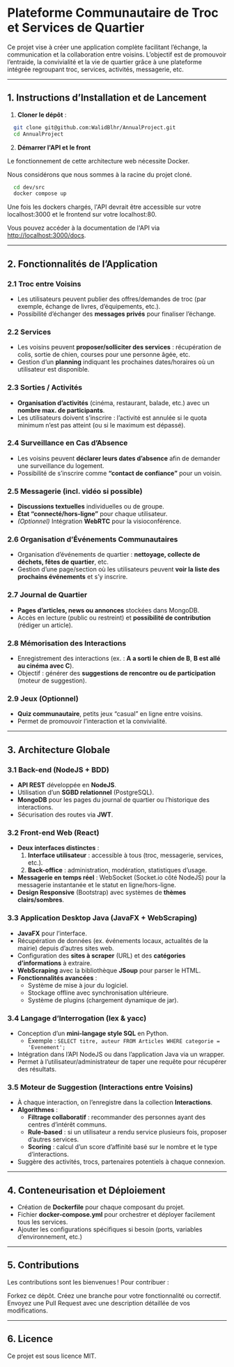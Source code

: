 # Plateforme Communautaire de Troc et Services de Quartier

<!--
@Borito
@WalidBlhr
@Wallblue
-->

Ce projet vise à créer une application complète facilitant l’échange, la communication et la collaboration entre voisins. L’objectif est de promouvoir l’entraide, la convivialité et la vie de quartier grâce à une plateforme intégrée regroupant troc, services, activités, messagerie, etc.

---

## 1. Instructions d’Installation et de Lancement

1. **Cloner le dépôt** :

  ```bash
    git clone git@github.com:WalidBlhr/AnnualProject.git
    cd AnnualProject
  ```

2. **Démarrer l'API et le front**

Le fonctionnement de cette architecture web nécessite Docker.

Nous considérons que nous sommes à la racine du projet cloné.

```bash
  cd dev/src
  docker compose up
```

Une fois les dockers chargés, l'API devrait être accessible sur votre localhost:3000 et le frontend sur votre localhost:80.

Vous pouvez accéder à la documentation de l'API via <http://localhost:3000/docs>.

---

## 2. Fonctionnalités de l’Application

### 2.1 Troc entre Voisins

- Les utilisateurs peuvent publier des offres/demandes de troc (par exemple, échange de livres, d’équipements, etc.).
- Possibilité d’échanger des **messages privés** pour finaliser l’échange.

### 2.2 Services

- Les voisins peuvent **proposer/solliciter des services** : récupération de colis, sortie de chien, courses pour une personne âgée, etc.
- Gestion d’un **planning** indiquant les prochaines dates/horaires où un utilisateur est disponible.

### 2.3 Sorties / Activités

- **Organisation d’activités** (cinéma, restaurant, balade, etc.) avec un **nombre max. de participants**.
- Les utilisateurs doivent s’inscrire : l’activité est annulée si le quota minimum n’est pas atteint (ou si le maximum est dépassé).

### 2.4 Surveillance en Cas d’Absence

- Les voisins peuvent **déclarer leurs dates d’absence** afin de demander une surveillance du logement.
- Possibilité de s’inscrire comme **“contact de confiance”** pour un voisin.

### 2.5 Messagerie (incl. vidéo si possible)

- **Discussions textuelles** individuelles ou de groupe.
- **État “connecté/hors-ligne”** pour chaque utilisateur.
- *(Optionnel)* Intégration **WebRTC** pour la visioconférence.

### 2.6 Organisation d’Événements Communautaires

- Organisation d’événements de quartier : **nettoyage, collecte de déchets, fêtes de quartier**, etc.
- Gestion d’une page/section où les utilisateurs peuvent **voir la liste des prochains événements** et s’y inscrire.

### 2.7 Journal de Quartier

- **Pages d’articles, news ou annonces** stockées dans MongoDB.
- Accès en lecture (public ou restreint) et **possibilité de contribution** (rédiger un article).

### 2.8 Mémorisation des Interactions

- Enregistrement des interactions (ex. : **A a sorti le chien de B**, **B est allé au cinéma avec C**).
- Objectif : générer des **suggestions de rencontre ou de participation** (moteur de suggestion).

### 2.9 Jeux (Optionnel)

- **Quiz communautaire**, petits jeux “casual” en ligne entre voisins.
- Permet de promouvoir l’interaction et la convivialité.

---

## 3. Architecture Globale

### 3.1 Back-end (NodeJS + BDD)

- **API REST** développée en **NodeJS**.
- Utilisation d’un **SGBD relationnel** (PostgreSQL).
- **MongoDB** pour les pages du journal de quartier ou l’historique des interactions.
- Sécurisation des routes via **JWT**.

### 3.2 Front-end Web (React)

- **Deux interfaces distinctes** :
  1. **Interface utilisateur** : accessible à tous (troc, messagerie, services, etc.).
  2. **Back-office** : administration, modération, statistiques d’usage.
- **Messagerie en temps réel** : WebSocket (Socket.io côté NodeJS) pour la messagerie instantanée et le statut en ligne/hors-ligne.
- **Design Responsive** (Bootstrap) avec systèmes de **thèmes clairs/sombres**.

### 3.3 Application Desktop Java (JavaFX + WebScraping)

- **JavaFX** pour l’interface.
- Récupération de données (ex. événements locaux, actualités de la mairie) depuis d’autres sites web.
- Configuration des **sites à scraper** (URL) et des **catégories d’informations** à extraire.
- **WebScraping** avec la bibliothèque **JSoup** pour parser le HTML.
- **Fonctionnalités avancées** :
  - Système de mise à jour du logiciel.
  - Stockage offline avec synchronisation ultérieure.
  - Système de plugins (chargement dynamique de jar).

### 3.4 Langage d’Interrogation (lex & yacc)

- Conception d’un **mini-langage style SQL** en Python.
  - Exemple : `SELECT titre, auteur FROM Articles WHERE categorie = 'Evenement';`
- Intégration dans l’API NodeJS ou dans l’application Java via un wrapper.
- Permet à l’utilisateur/administrateur de taper une requête pour récupérer des résultats.

### 3.5 Moteur de Suggestion (Interactions entre Voisins)

- À chaque interaction, on l’enregistre dans la collection **Interactions**.
- **Algorithmes** :
  - **Filtrage collaboratif** : recommander des personnes ayant des centres d’intérêt communs.
  - **Rule-based** : si un utilisateur a rendu service plusieurs fois, proposer d’autres services.
  - **Scoring** : calcul d’un score d’affinité basé sur le nombre et le type d’interactions.
- Suggère des activités, trocs, partenaires potentiels à chaque connexion.

---

## 4. Conteneurisation et Déploiement

- Création de **Dockerfile** pour chaque composant du projet.
- Fichier **docker-compose.yml** pour orchestrer et déployer facilement tous les services.
- Ajouter les configurations spécifiques si besoin (ports, variables d’environnement, etc.)

---

## 5. Contributions

Les contributions sont les bienvenues !
Pour contribuer :

Forkez ce dépôt.
Créez une branche pour votre fonctionnalité ou correctif.
Envoyez une Pull Request avec une description détaillée de vos modifications.

---

## 6. Licence

Ce projet est sous licence MIT.

